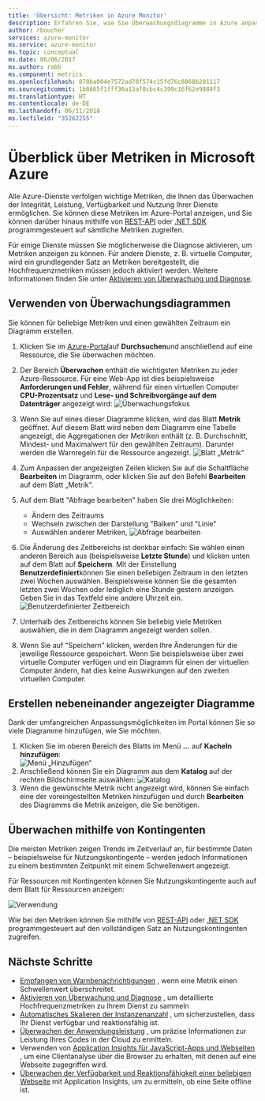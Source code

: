 ```yaml
---
title: 'Übersicht: Metriken in Azure Monitor'
description: Erfahren Sie, wie Sie Überwachungsdiagramme in Azure anpassen.
author: rboucher
services: azure-monitor
ms.service: azure-monitor
ms.topic: conceptual
ms.date: 06/06/2017
ms.author: robb
ms.component: metrics
ms.openlocfilehash: 878ba004e7572ad78f574c15fd76c8868b281117
ms.sourcegitcommit: 1b8665f1fff36a13af0cbc4c399c16f62e9884f3
ms.translationtype: HT
ms.contentlocale: de-DE
ms.lasthandoff: 06/11/2018
ms.locfileid: "35262255"
---
```

# <a name="overview-of-metrics-in-microsoft-azure"></a>Überblick über Metriken in Microsoft Azure
Alle Azure-Dienste verfolgen wichtige Metriken, die Ihnen das Überwachen der Integrität, Leistung, Verfügbarkeit und Nutzung Ihrer Dienste ermöglichen. Sie können diese Metriken im Azure-Portal anzeigen, und Sie können darüber hinaus mithilfe von [REST-API](https://msdn.microsoft.com/library/azure/dn931930.aspx) oder [.NET SDK](http://www.nuget.org/packages/Microsoft.Azure.Management.Monitor) programmgesteuert auf sämtliche Metriken zugreifen.

Für einige Dienste müssen Sie möglicherweise die Diagnose aktivieren, um Metriken anzeigen zu können. Für andere Dienste, z. B. virtuelle Computer, wird ein grundlegender Satz an Metriken bereitgestellt, die Hochfrequenzmetriken müssen jedoch aktiviert werden. Weitere Informationen finden Sie unter [Aktivieren von Überwachung und Diagnose](insights-how-to-use-diagnostics.md).

## <a name="using-monitoring-charts"></a>Verwenden von Überwachungsdiagrammen
Sie können für beliebige Metriken und einen gewählten Zeitraum ein Diagramm erstellen.

1. Klicken Sie im [Azure-Portal](https://portal.azure.com/)auf **Durchsuchen**und anschließend auf eine Ressource, die Sie überwachen möchten.
2. Der Bereich **Überwachen** enthält die wichtigsten Metriken zu jeder Azure-Ressource. Für eine Web-App ist dies beispielsweise **Anforderungen und Fehler**, während für einen virtuellen Computer **CPU-Prozentsatz** und **Lese- und Schreibvorgänge auf dem Datenträger** angezeigt wird: ![Überwachungsfokus](./media/insights-how-to-customize-monitoring/Insights_MonitoringChart.png)
3. Wenn Sie auf eines dieser Diagramme klicken, wird das Blatt **Metrik** geöffnet. Auf diesem Blatt wird neben dem Diagramm eine Tabelle angezeigt, die Aggregationen der Metriken enthält (z. B. Durchschnitt, Mindest- und Maximalwert für den gewählten Zeitraum). Darunter werden die Warnregeln für die Ressource angezeigt.
    ![Blatt „Metrik“](./media/insights-how-to-customize-monitoring/Insights_MetricBlade.png)
4. Zum Anpassen der angezeigten Zeilen klicken Sie auf die Schaltfläche **Bearbeiten** im Diagramm, oder klicken Sie auf den Befehl **Bearbeiten** auf dem Blatt „Metrik“.
5. Auf dem Blatt "Abfrage bearbeiten" haben Sie drei Möglichkeiten:
   
   * Ändern des Zeitraums
   * Wechseln zwischen der Darstellung "Balken" und "Linie"
   * Auswählen anderer Metriken, ![Abfrage bearbeiten](./media/insights-how-to-customize-monitoring/Insights_EditQuery.png)
6. Die Änderung des Zeitbereichs ist denkbar einfach: Sie wählen einen anderen Bereich aus (beispielsweise **Letzte Stunde**) und klicken unten auf dem Blatt auf **Speichern**. Mit der Einstellung **Benutzerdefiniert**können Sie einen beliebigen Zeitraum in den letzten zwei Wochen auswählen. Beispielsweise können Sie die gesamten letzten zwei Wochen oder lediglich eine Stunde gestern anzeigen. Geben Sie in das Textfeld eine andere Uhrzeit ein.
    ![Benutzerdefinierter Zeitbereich](./media/insights-how-to-customize-monitoring/Insights_CustomTime.png)
7. Unterhalb des Zeitbereichs können Sie beliebig viele Metriken auswählen, die in dem Diagramm angezeigt werden sollen.
8. Wenn Sie auf "Speichern" klicken, werden Ihre Änderungen für die jeweilige Ressource gespeichert. Wenn Sie beispielsweise über zwei virtuelle Computer verfügen und ein Diagramm für einen der virtuellen Computer ändern, hat dies keine Auswirkungen auf den zweiten virtuellen Computer.

## <a name="creating-side-by-side-charts"></a>Erstellen nebeneinander angezeigter Diagramme
Dank der umfangreichen Anpassungsmöglichkeiten im Portal können Sie so viele Diagramme hinzufügen, wie Sie möchten.

1. Klicken Sie im oberen Bereich des Blatts im Menü **...** auf **Kacheln hinzufügen**:  
    ![Menü „Hinzufügen“](./media/insights-how-to-customize-monitoring/Insights_AddMenu.png)
2. Anschließend können Sie ein Diagramm aus dem **Katalog** auf der rechten Bildschirmseite auswählen: ![Katalog](./media/insights-how-to-customize-monitoring/Insights_Gallery.png)
3. Wenn die gewünschte Metrik nicht angezeigt wird, können Sie einfach eine der voreingestellten Metriken hinzufügen und durch **Bearbeiten** des Diagramms die Metrik anzeigen, die Sie benötigen.

## <a name="monitoring-usage-quotas"></a>Überwachen mithilfe von Kontingenten
Die meisten Metriken zeigen Trends im Zeitverlauf an, für bestimmte Daten – beispielsweise für Nutzungskontingente – werden jedoch Informationen zu einem bestimmten Zeitpunkt mit einem Schwellenwert angezeigt.

Für Ressourcen mit Kontingenten können Sie Nutzungskontingente auch auf dem Blatt für Ressourcen anzeigen:

![Verwendung](./media/insights-how-to-customize-monitoring/Insights_UsageChart.png)

Wie bei den Metriken können Sie mithilfe von [REST-API](https://msdn.microsoft.com/library/azure/dn931963.aspx) oder [.NET SDK](http://www.nuget.org/packages/Microsoft.Azure.Management.Monitor) programmgesteuert auf den vollständigen Satz an Nutzungskontingenten zugreifen.

## <a name="next-steps"></a>Nächste Schritte
* [Empfangen von Warnbenachrichtigungen](insights-receive-alert-notifications.md) , wenn eine Metrik einen Schwellenwert überschreitet.
* [Aktivieren von Überwachung und Diagnose](insights-how-to-use-diagnostics.md) , um detaillierte Hochfrequenzmetriken zu Ihrem Dienst zu sammeln
* [Automatisches Skalieren der Instanzenanzahl](insights-how-to-scale.md) , um sicherzustellen, dass Ihr Dienst verfügbar und reaktionsfähig ist.
* [Überwachen der Anwendungsleistung](../application-insights/app-insights-azure-web-apps.md) , um präzise Informationen zur Leistung Ihres Codes in der Cloud zu ermitteln.
* Verwenden von [Application Insights für JavaScript-Apps und Webseiten](../application-insights/app-insights-web-track-usage.md) , um eine Clientanalyse über die Browser zu erhalten, mit denen auf eine Webseite zugegriffen wird.
* [Überwachen der Verfügbarkeit und Reaktionsfähigkeit einer beliebigen Webseite](../application-insights/app-insights-monitor-web-app-availability.md) mit Application Insights, um zu ermitteln, ob eine Seite offline ist.

